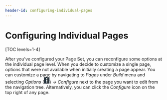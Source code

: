 ```yaml
---
header-id: configuring-individual-pages
---
```


# Configuring Individual Pages

[TOC levels=1-4]

After you've configured your Page Set, you can reconfigure some options at the
individual page level. When you decide to customize a single page, options that
were not available when initially creating a page appear. You can customize
a page by navigating to *Pages* under *Build* menu and selecting *Options*
(![Options](../../../../../images/icon-options.png)) &rarr; *Configure*
next to the page you want to edit from the navigation tree. Alternatively, you
can click the *Configure* icon on the top right of any page.
